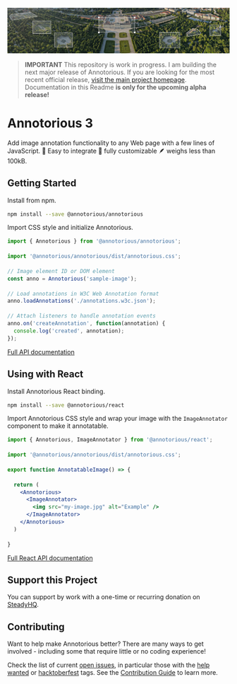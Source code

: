 ![Aerial view of Schönbrunn Palace in Vienna annotated with Annotorious](/docs/images/splash-image.jpg "Aerial view of Schönbrunn Palace in Vienna annotated with Annotorious")

> __IMPORTANT__ This repository is work in progress. I am building the next major release of Annotorious. If you 
> are looking for the most recent official release, [visit the main project homepage](https://annotorious.github.io). 
> Documentation in this Readme __is only for the upcoming alpha release!__ 

# Annotorious 3

Add image annotation functionality to any Web page with a few lines of JavaScript. 🚀 Easy to integrate
🎨 fully customizable 🪶 weighs less than 100kB.

## Getting Started

Install from npm.

```sh
npm install --save @annotorious/annotorious
```

Import CSS style and initialize Annotorious.

```js
import { Annotorious } from '@annotorious/annotorious';

import '@annotorious/annotorious/dist/annotorious.css';

// Image element ID or DOM element
const anno = Annotorious('sample-image');

// Load annotations in W3C Web Annotation format
anno.loadAnnotations('./annotations.w3c.json');
       
// Attach listeners to handle annotation events
anno.on('createAnnotation', function(annotation) {
  console.log('created', annotation);
});
```

[Full API documentation](docs/api.md)

## Using with React

Install Annotorious React binding.

```sh
npm install --save @annotorious/react
```

Import Annotorious CSS style and wrap your image with the `ImageAnnotator` component to make it annotatable. 

```jsx
import { Annotorious, ImageAnnotator } from '@annotorious/react';

import '@annotorious/annotorious/dist/annotorious.css';

export function AnnotatableImage() => {

  return (
    <Annotorious>
      <ImageAnnotator>
        <img src="my-image.jpg" alt="Example" />
      </ImageAnnotator>
    </Annotorious>
  )

}
```

[Full React API documentation](docs/react.md)

## Support this Project

You can support by work with a one-time or recurring donation on [SteadyHQ](https://steadyhq.com/rainer-simon).

## Contributing

Want to help make Annotorious better? There are many ways to get involved - including some that require little
or no coding experience!

Check the list of current [open issues](https://github.com/annotorious/annotorious-v3/issues), in particular those with the [help wanted](https://github.com/annotorious/annotorious-v3/issues?q=is%3Aissue+is%3Aopen+label%3A"help+wanted") or [hacktoberfest](https://github.com/annotorious/annotorious-v3/issues?q=is%3Aissue+is%3Aopen+label%3Ahacktoberfest) tags. See the [Contribution Guide](contributing.md) to learn more.



